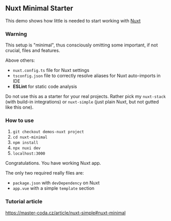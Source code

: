 ## Nuxt Minimal Starter
This demo shows how little is needed to start working with [Nuxt](https://nuxt.com/)

### Warning
This setup is "minimal", thus consciously omitting some important, if not crucial, files and features.

Above others:
* `nuxt.config.ts` file for Nuxt settings
* `tsconfig.json` file to correctly resolve aliases for Nuxt auto-imports in IDE
* **ESLint** for static code analysis

Do not use this as a starter for your real projects. Rather pick my `nuxt-stack` (with build-in integrations) or `nuxt-simple` (just plain Nuxt, but not gutted like this one).

### How to use
1. `git checkout demos-nuxt project`
2. `cd nuxt-minimal`
3. `npm install`
4. `npx nuxi dev` 
5. `localhost:3000` 

Congratulations. You have working Nuxt app.

The only two required really files are:
- `package.json` with `devDependency` on Nuxt
- `app.vue` with a simple `template` section

### Tutorial article
https://master-coda.cz/article/nuxt-simple#nuxt-minimal
